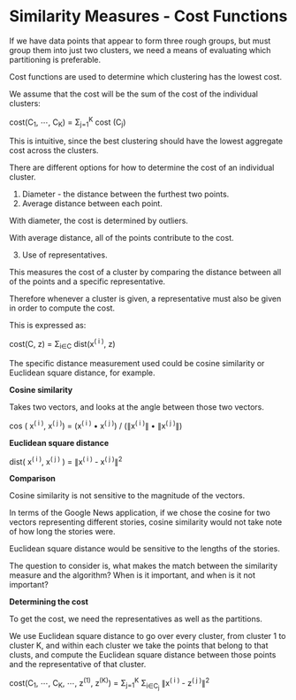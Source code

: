 # Similarity Measures - Cost Functions

If we have data points that appear to form three rough groups, but must group them into just two clusters, we need a means of evaluating which partitioning is preferable.

Cost functions are used to determine which clustering has the lowest cost.

We assume that the cost will be the sum of the cost of the individual clusters:

cost(C<sub>1</sub>, ⋯, C<sub>K</sub>) = Σ<sub>j=1</sub><sup>K</sup> cost (C<sub>j</sub>)

This is intuitive, since the best clustering should have the lowest aggregate cost across the clusters.

There are different options for how to determine the cost of an individual cluster.

1. Diameter - the distance between the furthest two points.
2. Average distance between each point.

With diameter, the cost is determined by outliers.

With average distance, all of the points contribute to the cost.

3. Use of representatives.

This measures the cost of a cluster by comparing the distance between all of the points and a specific representative.

Therefore whenever a cluster is given, a representative must also be given in order to compute the cost.

This is expressed as:

cost(C, z) = Σ<sub>i∈C</sub> dist(x<sup>( i )</sup>, z)

The specific distance measurement used could be cosine similarity or Euclidean square distance, for example.

**Cosine similarity**

Takes two vectors, and looks at the angle between those two vectors.

cos ( x<sup>( i )</sup>, x<sup>( j )</sup>) = (x<sup>( i )</sup> • x<sup>( j )</sup>) / (∥x<sup>( i )</sup>∥ • ∥x<sup>( j )</sup>∥)

**Euclidean square distance**

dist( x<sup>( i )</sup>, x<sup>( j )</sup> ) = ∥x<sup>( i )</sup> - x<sup>( j )</sup>∥<sup>2</sup>

**Comparison**

Cosine similarity is not sensitive to the magnitude of the vectors.

In terms of the Google News application, if we chose the cosine for two vectors representing different stories, cosine similarity would not take note of how long the stories were.

Euclidean square distance would be sensitive to the lengths of the stories.

The question to consider is, what makes the match between the similarity measure and the algorithm? When is it important, and when is it not important?

**Determining the cost**

To get the cost, we need the representatives as well as the partitions.

We use Euclidean square distance to go over every cluster, from cluster 1 to cluster K, and within each cluster we take the points that belong to that clusts, and compute the Euclidean square distance between those points and the representative of that cluster.

cost(C<sub>1</sub>, ⋯, C<sub>K</sub>, ⋯, z<sup>(1)</sup>, z<sup>(K)</sup>) = Σ<sub>j=1</sub><sup>K</sup> Σ<sub>i∈C<sub>j</sub></sub> ∥x<sup>( i )</sup> - z<sup>( j )</sup>∥<sup>2</sup>
